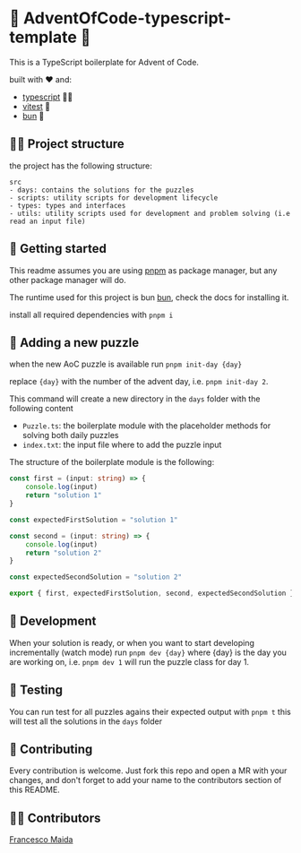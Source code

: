 # 🎄 AdventOfCode-typescript-template 🎄

This is a TypeScript boilerplate for Advent of Code.

built with ❤️ and:

-   [typescript](https://www.typescriptlang.org/) 👨‍💻
-   [vitest](https://vitest.dev/) 🧪
-   [bun](https://bun.sh/) 🧅

## 👷‍♂️ Project structure

the project has the following structure:

```
src
- days: contains the solutions for the puzzles
- scripts: utility scripts for development lifecycle
- types: types and interfaces
- utils: utility scripts used for development and problem solving (i.e read an input file)
```

## 🚀 Getting started

This readme assumes you are using [pnpm](https://pnpm.io/) as package manager, but any other package manager will do.

The runtime used for this project is bun [bun](https://bun.sh/), check the docs for installing it.

install all required dependencies with `pnpm i`

## 🎄 Adding a new puzzle

when the new AoC puzzle is available run `pnpm init-day {day}`

replace `{day}` with the number of the advent day, i.e. `pnpm init-day 2`.

This command will create a new directory in the `days` folder with the following content

-   `Puzzle.ts`: the boilerplate module with the placeholder methods for solving both daily puzzles
-   `index.txt`: the input file where to add the puzzle input

The structure of the boilerplate module is the following:

```typescript
const first = (input: string) => {
    console.log(input)
    return "solution 1"
}

const expectedFirstSolution = "solution 1"

const second = (input: string) => {
    console.log(input)
    return "solution 2"
}

const expectedSecondSolution = "solution 2"

export { first, expectedFirstSolution, second, expectedSecondSolution }
```

## 🔧 Development

When your solution is ready, or when you want to start developing incrementally (watch mode) run `pnpm dev {day}` where {day} is the day you are working on, i.e. `pnpm dev 1` will run the puzzle class for day 1.

## 🧪 Testing

You can run test for all puzzles agains their expected output with `pnpm t` this will test all the solutions in the `days` folder

## 🛫 Contributing

Every contribution is welcome. Just fork this repo and open a MR with your changes, and don't forget to add your name to the contributors section of this README.

## 👨👩 Contributors

[Francesco Maida](https://edge33.github.io)
